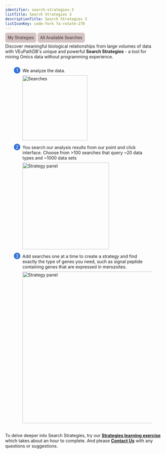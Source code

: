 ```yaml
---
identifier: search-strategies-3
listTitle: Search Strategies 3
descriptionTitle: Search Strategies 3
listIconKey: code-fork fa-rotate-270
---
```

<style>
  .search-strategies-feature {
    margin: auto;
    margin-top: 3em; 
  }
  .search-strategies-feature--panels {
    display: flex;
    flex-wrap: wrap;
    align-items: flex-start;
    counter-reset: panel;
  }
  .search-strategies-feature--panels > * {
    overflow: hidden;
    margin: 0 2em;
  }
  .search-strategies-feature--panels > * > div {
    margin-top: 1em;
    margin-left: 2em;
    position: relative;
  }
  .search-strategies-feature--panels > * img {
    margin-left: 2em;
  }
  .search-strategies-feature--panels > * > div:before {
    counter-increment: panel;
    content: counter(panel);
    background: #3171d8;
    border-radius: 1em;
    height: 1.5em;
    width: 1.5em;
    display: inline-flex;
    justify-content: center;
    align-items: center;
    margin-right: .5em;
    color: white;
    position: absolute;
    left: -2em;
    top: -0.25em;
  }
  #topright {
    position: absolute;
/*    right: 1em;
    top: 4em;*/
  }
  #topright a {
    padding: 0.5em;
    border: 1px solid #d6c5c5;
    border-radius: 0.5em;
    background-color: #d6c5c5;
  }
  #toprightsecond {
    position: absolute;
    right: 1em;
    top: 6em;
    padding: 0.5em;
    border: 1px solid #cfcfcf;
    border-radius: 0.5em;
    background-color: #efefef;
  }
  #topright a {
    text-decoration: none;
    font-family: Roboto;
    color: #413737;
  }
</style>

<div id="topright">
  <a href="/a/app/workspace/strategies">My Strategies</a>
  <a href="/a/app/query-grid">All Available Searches</a>
</div>
<div class="search-strategies-feature">
  <p>Discover meaningful biological relationships from large volumes of data with VEuPathDB's unique and powerful <b>Search Strategies</b> - a tool for mining Omics data without programming experience. </p>
  <div class="search-strategies-feature--panels">
    <div>
      <div>We analyze the data.</div>
      <img style="width: 15em; margin-top: .5em; margin-left: 2em;" src="{{ "/assets/images/features_tools/We-analyze.png" | absolute_url }}" alt="Searches"/>
    </div>
    <div>
      <div>You search our analysis results from our point and click interface.  Choose from >100 searches that query ~20 data types and ~1000 data sets</div>
      <img style="width: 20em; margin-top: .5em; margin-left: 2em;" src="{{ "/assets/images/features_tools/SignalPeptide.png" | absolute_url }}" alt="Strategy panel"/>
    </div>
    <div>
      <div>Add searches one at a time to create a strategy and find exactly the type of genes you need, such as signal peptide containing genes that are expressed in merozoites.</div>
      <img style="width: 35em; margin-top: .5em; margin-left: 2em;" src="{{ "/assets/images/features_tools/strategy-panel_3.png" | absolute_url }}" alt="Strategy panel"/>
    </div>
  </div>
  <p><br/>To delve deeper into Search Strategies, try our 
  <a href="{{ "/assets/images/features_tools/Strategies_Training_Module_2019.pdf" | absolute_url }}"><b>Strategies learning exercise</b></a> which takes about an hour to complete.  And please <a href="https://eupathdb.org/eupathdb/app/contact-us"><b>Contact Us</b></a> with any questions or suggestions.</p>
</div>
